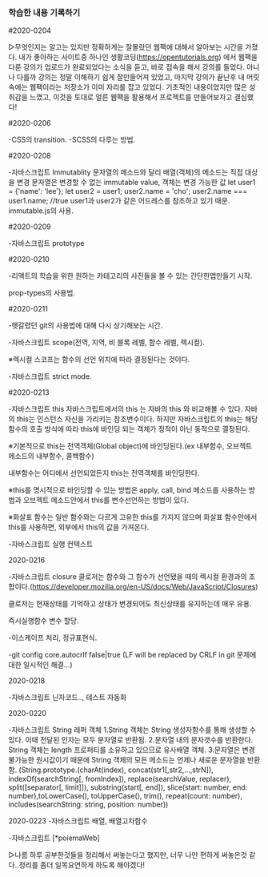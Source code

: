 ### 학습한 내용 기록하기


#2020-0204



▷무엇인지는 알고는 있지만 정확하게는 잘몰랐던 웹팩에 대해서 알아보는 시간을 가졌다. 내가 좋아하는 사이트중 하나인 생활코딩(https://opentutorials.org) 에서 웹팩을 다룬 강의가 업로드가 완료되었다는 소식을 듣고, 바로 접속을 해서 강의를 들었다. 아니나 다를까 강의는 정말 이해하기 쉽게 잘만들어져 있었고, 마지막 강의가 끝난후 내 머릿속에는 웹팩이라는 저장소가 이미 자리를 잡고 있었다. 기초적인 내용이었지만 많은 성취감을 느꼈고, 이것을 토대로 얼른 웹팩을 활용해서 프로젝트를 만들어보자고 결심했다!



#2020-0206

-CSS의 transition.
-SCSS의 다루는 방법.



#2020-0208

-자바스크립트 Immutablity
문자열의 메소드와 달리 배열(객체)의 메소드는 직접 대상을 변경
문자열은 변경할 수 없는 immutable value, 객체는 변경 가능한 값
let user1 = {'name': 'lee'};
let user2 = user1;
user2.name = 'cho';
user2.name === user1.name; //true
user1과 user2가 같은 어드레스를 참조하고 있기 때문.
immutable.js의 사용.



#2020-0209

-자바스크립트 prototype



#2020-0210

-리액트의 학습을 위한 원하는 카테고리의 사진들을 볼 수 있는 간단한앱만들기 시작.

prop-types의 사용법.


#2020-0211

-헷갈렸던 git의 사용법에 대해 다시 상기해보는 시간. 

-자바스크립트 scope(전역, 지역, 비 블록 레벨, 함수 레벨, 렉시컬).

※렉시컬 스코프는 함수의 선언 위치에 따라 결정된다는 것이다.

-자바스크립트 strict mode.


#2020-0213

-자바스크립트 this 
자바스크립트에서의 this 는 자바의 this 와 비교해볼 수 있다. 자바의 this는 인스턴스 자신을 가리키는 참조변수이다. 하지만 자바스크립트의 this는 해당 함수의 호출 방식에 따라 this에 바인딩 되는 객체가 정적이 아닌 동적으로 결정된다.

※기본적으로 this는 전역객체(Global object)에 바인딩된다.(ex 내부함수, 오브젝트 메소드의 내부함수, 콜백함수)

내부함수는 어디에서 선언되었든지 this는 전역객체를 바인딩한다.

※this를 명시적으로 바인딩할 수 있는 방법은 apply, call, bind 메소드를 사용하는 방법과 오브젝트 메소드안에서 this를 변수선언하는 방법이 있다.

※화살표 함수는 일반 함수와는 다르게 고유한 this를 가지지 않으며 화살표 함수안에서 this를 사용하면, 외부에서 this의 값을 가져온다. 

-자바스크립트 실행 컨텍스트
 

2020-0216

-자바스크립트 closure
클로저는 함수와 그 함수가 선언됐을 때의 렉시컬 환경과의 조합이다.(https://developer.mozilla.org/en-US/docs/Web/JavaScript/Closures)

클로저는 현재상태를 기억하고 상태가 변경되어도 최신상태를 유지하는데 매우 유용.     

즉시실행함수 변수 할당.

-이스케이프 처리, 정규표현식.

-git config core.autocrlf false|true (LF will be replaced by CRLF in git 문제에 대한 일시적인 해결...)



2020-0218

-자바스크립트 닌자코드.., 테스트 자동화


2020-0220 

-자바스크립트 String 레퍼 객체
1.String 객체는 String 생성자함수를 통해 생성할 수 있다. 이때 전달된 인자는 모두 문자열로 반환됨.
2.문자열 내의 문자갯수를 반환한다. String 객체는 length 프로퍼티를 소유하고 있으므로 유사배열 객체.
3.문자열은 변경불가능한 원시값이기 때문에 String 객체의 모든 메소드는 언제나 새로운 문자열을 반환함.
(String.prototype.(charAt(index), concat(str1[,str2,...,strN]), indexOf(searchString[, fromIndex]), replace(searchValue, replacer), split([separator[, limit]]), substring(start[, end]), slice(start: number, end: number),toLowerCase(), toUpperCase(), trim(), repeat(count: number), includes(searchString: string, position: number))


2020-0223
-자바스크립트 배열, 배열고차함수  

-자바스크립트 
[*poiemaWeb]

▷나름 하루 공부한것들을 정리해서 써놓는다고 했지만, 너무 나만 편하게 써놓은것 같다..정리를 좀더 일목요연하게 하도록 해야겠다!



